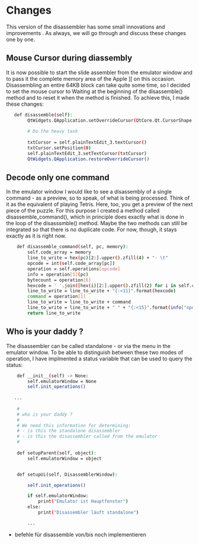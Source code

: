 # Changes
This version of the disassembler has some small innovations and improvements . As always, we will go through and discuss these changes one by one.

## Mouse Cursor during diassembly
It is now possible to start the slide assembler from the emulator window and to pass it the complete memory area of the Apple ][ on this occasion. Disassembling an entire 64KB block can take quite some time, so I decided to set the mouse cursor to Waiting at the beginning of the disassemble() method and to reset it when the method is finished. To achieve this, I made these changes:

```bash
   def disassemble(self):
        QtWidgets.QApplication.setOverrideCursor(QtCore.Qt.CursorShape.WaitCursor)
        
        # Do the heavy task
        
        txtCursor = self.plainTextEdit_3.textCursor()
        txtCursor.setPosition(0)
        self.plainTextEdit_3.setTextCursor(txtCursor)
        QtWidgets.QApplication.restoreOverrideCursor()
```

## Decode only one command
In the emulator window I would like to see a disassembly of a single command - as a preview, so to speak, of what is being processed. Think of it as the equivalent of playing Tetris. Here, too, you get a preview of the next piece of the puzzle. For this purpose I created a method called disassemble_command(), which in principle does exactly what is done in the loop of the disasssmble() method. Maybe the two methods can still be integrated so that there is no duplicate code. For now, though, it stays exactly as it is right now.

```bash
    def disassemble_command(self, pc, memory):
        self.code_array = memory
        line_to_write = hex(pc)[2:].upper().zfill(4) + "- \t"
        opcode = int(self.code_array[pc])
        operation = self.operations[opcode]
        info = operation[5](pc)
        bytecount = operation[6]
        hexcode = ' '.join([hex(i)[2:].upper().zfill(2) for i in self.code_array[pc:pc+bytecount]]) 
        line_to_write = line_to_write + "{:<11}".format(hexcode)
        command = operation[1]
        line_to_write = line_to_write + command                
        line_to_write = line_to_write + " " + "{:<15}".format(info["operand"])                
        return line_to_write
```

## Who is your daddy ?
The disassembler can be called standalone - or via the menu in the emulator window. To be able to distinguish between these two modes of operation, I have implmented a status variable that can be used to query the status:

```bash
    def __init__(self) -> None:
        self.emulatorWindow = None
        self.init_operations()
   
   ...
   
    #
    # who is your daddy ? 
    #
    # We need this information for determining:
    # - is this the standalone disassembler
    # - is this the disassembler called from the emulator
    # 
     
    def setupParent(self, object):
        self.emulatorWindow = object


    def setupUi(self, DisassemblerWindow):

        self.init_operations()

        if self.emulatorWindow:
            print("Emulator ist Hauptfenster")
        else:
            print("Disassembler läuft standalone")

        ...
```


- befehle für disassemble von/bis noch implementieren
 
